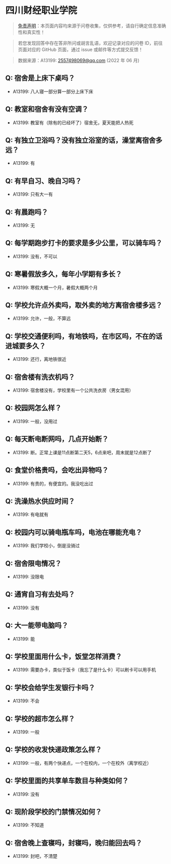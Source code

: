# 四川财经职业学院

> [免责声明](https://colleges.chat/#_3)：本页面内容均来源于问卷收集，仅供参考，请自行确定信息准确性和真实性！

> 若您发现回答中存在答非所问或胡言乱语，欢迎记录对应的问卷 ID，前往页面对应的 GitHub 页面，通过 issue 或邮件等方式提交反馈！

> 数据来源：A13199: 2557498069@qq.com (2022 年 06 月)

## Q: 宿舍是上床下桌吗？

- A13199: 八人寝一部分算一部分上床下床

## Q: 教室和宿舍有没有空调？

- A13199: 教室有（除有的已经坏了）宿舍无，夏天能把人热死

## Q: 有独立卫浴吗？没有独立浴室的话，澡堂离宿舍多远？

- A13199: 有

## Q: 有早自习、晚自习吗？

- A13199: 只有大一有

## Q: 有晨跑吗？

- A13199: 无

## Q: 每学期跑步打卡的要求是多少公里，可以骑车吗？

- A13199: 没有，不可以

## Q: 寒暑假放多久，每年小学期有多长？

- A13199: 寒假大概一个月，暑假大概两个月

## Q: 学校允许点外卖吗，取外卖的地方离宿舍楼多远？

- A13199: 允许，一般，不算远

## Q: 学校交通便利吗，有地铁吗，在市区吗，不在的话进城要多久？

- A13199: 还行，离地铁很近

## Q: 宿舍楼有洗衣机吗？

- A13199: 宿舍楼没有，学校里有一个公共洗衣房（男女混用）

## Q: 校园网怎么样？

- A13199: 一般，没用过

## Q: 每天断电断网吗，几点开始断？

- A13199: 断。正常上课是11点断第二天5，6点来吧，周末就是12点断了

## Q: 食堂价格贵吗，会吃出异物吗？

- A13199: 有贵的，有便宜的。我没吃出过

## Q: 洗澡热水供应时间？

- A13199: 有电就有

## Q: 校园内可以骑电瓶车吗，电池在哪能充电？

- A13199: 我们学校小，倒是没骑过

## Q: 宿舍限电情况？

- A13199: 没限电

## Q: 通宵自习有去处吗？

- A13199: 没有

## Q: 大一能带电脑吗？

- A13199: 能

## Q: 学校里面用什么卡，饭堂怎样消费？

- A13199: 需要办卡，类似于饭卡（我忘了是什么卡）可以刷卡可以用手机

## Q: 学校会给学生发银行卡吗？

- A13199: 不会

## Q: 学校的超市怎么样？

- A13199: 一般

## Q: 学校的收发快递政策怎么样？

- A13199: 一般，有两个快递点，一个在校内，一个在校外（离学校近）

## Q: 学校里面的共享单车数目与种类如何？

- A13199: 没有

## Q: 现阶段学校的门禁情况如何？

- A13199: 不知道

## Q: 宿舍晚上查寝吗，封寝吗，晚归能回去吗？

- A13199: 封吧，不清楚

